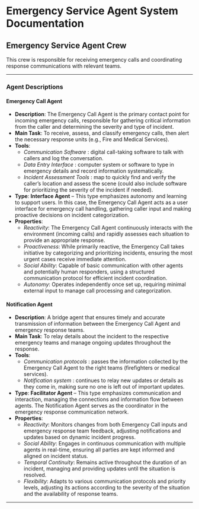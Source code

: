 # Emergency Service Agent System Documentation

## Emergency Service Agent Crew
This crew is responsible for receiving emergency calls and coordinating response communications with relevant teams.

---

### Agent Descriptions

#### Emergency Call Agent
- **Description**: The Emergency Call Agent is the primary contact point for incoming emergency calls, responsible for gathering critical information from the caller and determining the severity and type of incident.
- **Main Task**: To receive, assess, and classify emergency calls, then alert the necessary response units (e.g., Fire and Medical Services).
- **Tools**:
    - *Communication Software* : digital call-taking software to talk with callers and log the conversation.
    - *Data Entry Interface* : computer system or software to type in emergency details and record information systematically.
    - *Incident Assessment Tools* : map to quickly find and verify the caller’s location and assess the scene (could also include software
      for prioritizing the severity of the incident if needed).
- **Type**: **Interface Agent** – This type emphasizes autonomy and learning to support users. In this case, the Emergency Call Agent acts as a user interface for emergency call handling, gathering caller input and making proactive decisions on incident categorization.
- **Properties**:
  - *Reactivity*: The Emergency Call Agent continuously interacts with the environment (incoming calls) and rapidly assesses each situation to provide an appropriate response.
  - *Proactiveness*: While primarily reactive, the Emergency Call takes initiative by categorizing and prioritizing incidents, ensuring the most urgent cases receive immediate attention.
  - *Social Ability*: Capable of basic communication with other agents and potentially human responders, using a structured communication protocol for efficient incident coordination.
  - *Autonomy*: Operates independently once set up, requiring minimal external input to manage call processing and categorization.

#### Notification Agent 
- **Description**: A bridge agent that ensures timely and accurate transmission of information between the Emergency Call Agent and emergency response teams.
- **Main Task**: To relay details about the incident to the respective emergency teams and manage ongoing updates throughout the response.
- **Tools**:
  - *Communication protocols* : passes the information collected by the Emergency Call Agent to the right teams (firefighters or medical services).
  - *Notification system* : continues to relay new updates or details as they come in, making sure no one is left out of important updates.
- **Type**: **Facilitator Agent** – This type emphasizes communication and interaction, managing the connections and information flow between agents. The Notification Agent serves as the coordinator in the emergency response communication network.
- **Properties**:
  - *Reactivity*: Monitors changes from both Emergency Call inputs and emergency response team feedback, adjusting notifications and updates based on dynamic incident progress.
  - *Social Ability*: Engages in continuous communication with multiple agents in real-time, ensuring all parties are kept informed and aligned on incident status.
  - *Temporal Continuity*: Remains active throughout the duration of an incident, managing and providing updates until the situation is resolved.
  - *Flexibility*: Adapts to various communication protocols and priority levels, adjusting its actions according to the severity of the situation and the availability of response teams.

---

